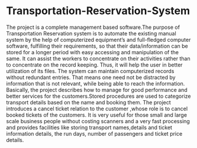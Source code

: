# Transportation-Reservation-System
The project is a complete management based software.The purpose of Transportation Reservation system is to automate the existing 
manual system by the help of computerized equipment’s and full-fledged computer software, fulfilling their requirements, so that
their data/information can be stored for a longer period with easy accessing and manipulation of the same. It can assist the workers
to concentrate on their activities rather than to concentrate on the record keeping. Thus, it will help the user in better utilization 
of its files. The system can maintain computerized records without redundant entries. That means one need not be distracted by information
that is not relevant, while being able to reach the information. Basically, the project describes how to manage for good performance and better 
services for the customers.Stored procedures are used to categorize transport details based on the name and booking them. The project introduces
a cancel ticket relation to the customer ,whose role is to cancel booked tickets of the customers. It is very useful for those small and large 
scale business people without costing scanners and a very fast processing and provides facilities like storing transport names,details and ticket 
information details, the run days, number of passengers and ticket price details.
